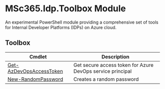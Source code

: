 ﻿<!-- document type: module
Help Version: 0.2.0
HelpInfoUri:
Locale: en-US
Module Guid: 725b7a9f-7858-43b1-876f-6db9fbc0f01e
Module Name: MSc365.Idp.Toolbox
ms.date: 10/04/2025
PlatyPS schema version: 2024-05-01
title: MSc365.Idp.Toolbox Module
-->

# MSc365.Idp.Toolbox Module

An experimental PowerShell module providing a comprehensive set of tools for Internal Developer Platforms (IDPs) on Azure cloud.

## Toolbox

| Cmdlet | Description |
| --- | --- |
| [Get-AzDevOpsAccessToken](Get-AzDevOpsAccessToken.md) | Get secure access token for Azure DevOps service principal |
| [New-RandomPassword](New-RandomPassword.md) | Creates a random password |
